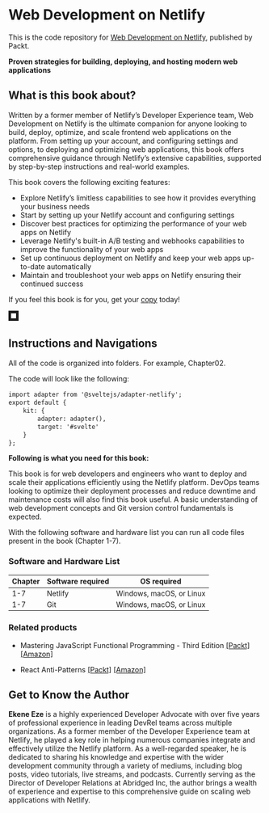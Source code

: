 # Web Development on Netlify

<a href="https://www.packtpub.com/product/web-development-on-netlify/9781801815833"><img src="https://content.packt.com/B17860/cover_image_small.jpg" alt="" height="256px" align="right"></a>

This is the code repository for [Web Development on Netlify](https://www.packtpub.com/product/web-development-on-netlify/9781801815833), published by Packt.

**Proven strategies for building, deploying, and hosting modern web applications**

## What is this book about?
Written by a former member of Netlify’s Developer Experience team, Web Development on Netlify is the ultimate companion for anyone looking to build, deploy, optimize, and scale frontend web applications on the platform. From setting up your account, and configuring settings and options, to deploying and optimizing web applications, this book offers comprehensive guidance through Netlify’s extensive capabilities, supported by step-by-step instructions and real-world examples.
	
This book covers the following exciting features:
* Explore Netlify’s limitless capabilities to see how it provides everything your business needs
* Start by setting up your Netlify account and configuring settings
* Discover best practices for optimizing the performance of your web apps on Netlify
* Leverage Netlify's built-in A/B testing and webhooks capabilities to improve the functionality of your web apps
* Set up continuous deployment on Netlify and keep your web apps up-to-date automatically
* Maintain and troubleshoot your web apps on Netlify ensuring their continued success

If you feel this book is for you, get your [copy](https://www.amazon.com/dp/1801815836) today! 

<a href="https://www.packtpub.com/?utm_source=github&utm_medium=banner&utm_campaign=GitHubBanner"><img src="https://raw.githubusercontent.com/PacktPublishing/GitHub/master/GitHub.png" 
alt="https://www.packtpub.com/" border="5" /></a>


## Instructions and Navigations
All of the code is organized into folders. For example, Chapter02.

The code will look like the following:
```
import adapter from '@sveltejs/adapter-netlify';
export default {
    kit: {
        adapter: adapter(),
        target: '#svelte'
    }
};
```

**Following is what you need for this book:**

This book is for web developers and engineers who want to deploy and scale their applications efficiently using the Netlify platform. DevOps teams looking to optimize their deployment processes and reduce downtime and maintenance costs will also find this book useful. A basic understanding of web development concepts and Git version control fundamentals is expected.
	
With the following software and hardware list you can run all code files present in the book (Chapter 1-7).

### Software and Hardware List

| Chapter  | Software required        | OS required                      |
| -------- | -------------------------| ---------------------------------|
| 1-7      | Netlify                  | Windows, macOS, or Linux         |
| 1-7      | Git                      | Windows, macOS, or Linux         |


### Related products <Other books you may enjoy>
* ​​Mastering JavaScript Functional Programming - Third Edition​  [[Packt]](https://www.packtpub.com/product/mastering-javascript-functional-programming-third-edition/9781804610138) [[Amazon]](https://www.amazon.com/dp/1804610135/)

* React Anti-Patterns  [[Packt]](https://www.packtpub.com/product/react-anti-patterns/9781805123972) [[Amazon]](https://www.amazon.com/dp/1805123971/)

## Get to Know the Author
**Ekene Eze** 
is a highly experienced Developer Advocate with over five years of professional experience in leading DevRel teams across multiple organizations. As a former member of the Developer Experience team at Netlify, he played a key role in helping numerous companies integrate and effectively utilize the Netlify platform. As a well-regarded speaker, he is dedicated to sharing his knowledge and expertise with the wider development community through a variety of mediums, including blog posts, video tutorials, live streams, and podcasts. Currently serving as the Director of Developer Relations at Abridged Inc, the author brings a wealth of experience and expertise to this comprehensive guide on scaling web applications with Netlify.
